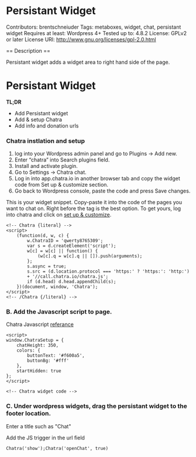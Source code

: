 # Persistant Widget


Contributors:      brentschneiuder
Tags:              metaboxes, widget, chat, persistant widget
Requires at least: Wordpress 4+
Tested up to:      4.8.2
License:           GPLv2 or later
License URI:       http://www.gnu.org/licenses/gpl-2.0.html

== Description ==

Persistant widget adds a widget area to right hand side of the page.


# Persistant Widget

__TL;DR__

- Add Persistant widget
- Add & setup Chatra
- Add info and donation urls


### Chatra instlation and setup

1. log into your Wordpress admin panel and go to Plugins → Add new.
2. Enter “chatra” into Search plugins field.
3. Install and activate plugin.
4. Go to Settings → Chatra chat.
5. Log in into app.chatra.io in another browser tab and copy the widget code from Set up & customize section.
6. Go back to Wordpress console, paste the code and press Save changes.


This is your widget snippet. Copy-paste it into the code of the pages you want to chat on. Right before the </head> tag is the best option.
To get yours, log into chatra and click on [set up & customize](https://app.chatra.io/settings/general).

```
<!-- Chatra {literal} -->
<script>
    (function(d, w, c) {
        w.ChatraID = 'qwerty8765309';
        var s = d.createElement('script');
        w[c] = w[c] || function() {
            (w[c].q = w[c].q || []).push(arguments);
        };
        s.async = true;
        s.src = (d.location.protocol === 'https:' ? 'https:': 'http:')
        + '//call.chatra.io/chatra.js';
        if (d.head) d.head.appendChild(s);
    })(document, window, 'Chatra');
</script>
<!-- /Chatra {/literal} -->
```


### B. Add the Javascript script to page. 

Chatra Javascript [referance](https://chatra.io/help/api/#api-reference)
```
<script>
window.ChatraSetup = {
    chatHeight: 350,
    colors: {
        buttonText: '#f600a5',
        buttonBg: '#fff'
    },
    startHidden: true
};
</script>

<!-- Chatra widget code -->
```


### C. Under wordpress widgets, drag the persistant widget to the footer location.

Enter a title such as "Chat"

Add the JS trigger in the url field

`Chatra('show');Chatra('openChat', true)`


